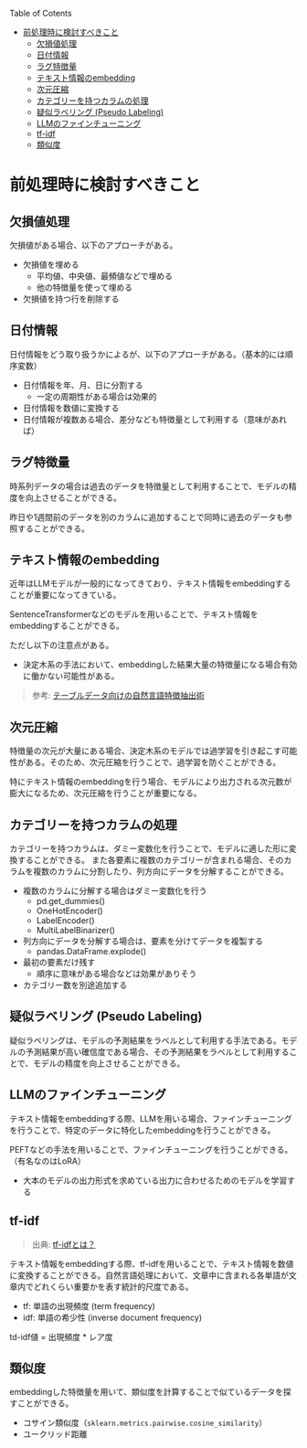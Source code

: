 Table of Cotents
- [前処理時に検討すべきこと](#前処理時に検討すべきこと)
  - [欠損値処理](#欠損値処理)
  - [日付情報](#日付情報)
  - [ラグ特徴量](#ラグ特徴量)
  - [テキスト情報のembedding](#テキスト情報のembedding)
  - [次元圧縮](#次元圧縮)
  - [カテゴリーを持つカラムの処理](#カテゴリーを持つカラムの処理)
  - [疑似ラベリング (Pseudo Labeling)](#疑似ラベリング-pseudo-labeling)
  - [LLMのファインチューニング](#llmのファインチューニング)
  - [tf-idf](#tf-idf)
  - [類似度](#類似度)


# 前処理時に検討すべきこと

## 欠損値処理

欠損値がある場合、以下のアプローチがある。

- 欠損値を埋める
  - 平均値、中央値、最頻値などで埋める
  - 他の特徴量を使って埋める
- 欠損値を持つ行を削除する


## 日付情報

日付情報をどう取り扱うかによるが、以下のアプローチがある。（基本的には順序変数）

- 日付情報を年、月、日に分割する
  - 一定の周期性がある場合は効果的
- 日付情報を数値に変換する
- 日付情報が複数ある場合、差分なども特徴量として利用する（意味があれば）

## ラグ特徴量

時系列データの場合は過去のデータを特徴量として利用することで、モデルの精度を向上させることができる。

昨日や1週間前のデータを別のカラムに追加することで同時に過去のデータも参照することができる。

## テキスト情報のembedding

近年はLLMモデルが一般的になってきており、テキスト情報をembeddingすることが重要になってきている。

SentenceTransformerなどのモデルを用いることで、テキスト情報をembeddingすることができる。

ただし以下の注意点がある。

- 決定木系の手法において、embeddingした結果大量の特徴量になる場合有効に働かない可能性がある。

> 参考: [テーブルデータ向けの自然言語特徴抽出術](https://zenn.dev/koukyo1994/articles/9b1da2482d8ba1)

## 次元圧縮

特徴量の次元が大量にある場合、決定木系のモデルでは過学習を引き起こす可能性がある。そのため、次元圧縮を行うことで、過学習を防ぐことができる。

特にテキスト情報のembeddingを行う場合、モデルにより出力される次元数が膨大になるため、次元圧縮を行うことが重要になる。

## カテゴリーを持つカラムの処理

カテゴリーを持つカラムは、ダミー変数化を行うことで、モデルに適した形に変換することができる。
また各要素に複数のカテゴリーが含まれる場合、そのカラムを複数のカラムに分割したり、列方向にデータを分解することができる。

- 複数のカラムに分解する場合はダミー変数化を行う
  - pd.get_dummies()
  - OneHotEncoder()
  - LabelEncoder()
  - MultiLabelBinarizer()
- 列方向にデータを分解する場合は、要素を分けてデータを複製する
  - pandas.DataFrame.explode()
- 最初の要素だけ残す
  - 順序に意味がある場合などは効果がありそう
- カテゴリー数を別途追加する


## 疑似ラベリング (Pseudo Labeling)

疑似ラベリングは、モデルの予測結果をラベルとして利用する手法である。モデルの予測結果が高い確信度である場合、その予測結果をラベルとして利用することで、モデルの精度を向上させることができる。

## LLMのファインチューニング

テキスト情報をembeddingする際、LLMを用いる場合、ファインチューニングを行うことで、特定のデータに特化したembeddingを行うことができる。

PEFTなどの手法を用いることで、ファインチューニングを行うことができる。（有名なのはLoRA）

- 大本のモデルの出力形式を求めている出力に合わせるためのモデルを学習する

## tf-idf

> 出典: [tf-idfとは？](https://atmarkit.itmedia.co.jp/ait/articles/2112/23/news028.html)

テキスト情報をembeddingする際、tf-idfを用いることで、テキスト情報を数値に変換することができる。自然言語処理において、文章中に含まれる各単語が文章内でどれくらい重要かを表す統計的尺度である。

- tf: 単語の出現頻度 (term frequency)
- idf: 単語の希少性 (inverse document frequency)

td-idf値 = 出現頻度 * レア度

## 類似度

embeddingした特徴量を用いて、類似度を計算することで似ているデータを探すことができる。

- コサイン類似度（`sklearn.metrics.pairwise.cosine_similarity`）
- ユークリッド距離